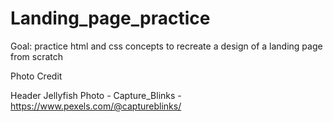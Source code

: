 # Landing_page_practice
Goal: practice html and css concepts to recreate a design of a landing page from scratch



Photo Credit 

Header Jellyfish Photo - Capture_Blinks - https://www.pexels.com/@captureblinks/

